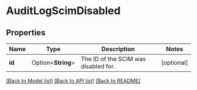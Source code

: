 # AuditLogScimDisabled

## Properties

Name | Type | Description | Notes
------------ | ------------- | ------------- | -------------
**id** | Option<**String**> | The ID of the SCIM was disabled for. | [optional]

[[Back to Model list]](../README.md#documentation-for-models) [[Back to API list]](../README.md#documentation-for-api-endpoints) [[Back to README]](../README.md)


